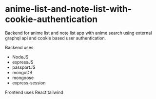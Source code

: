 # anime-list-and-note-list-with-cookie-authentication
Backend for anime list and note list  app with anime search using external graphql api and cookie based user authentication.

Backend uses 
              <ul><li>NodeJS</li>
              <li>expressJS</li>
              <li>passportJS</li>
              <li>mongoDB</li>
              <li>mongoose</li>
              <li>express-session</li></ul>
              
Frontend uses
              React
              tailwind
              
              
  
